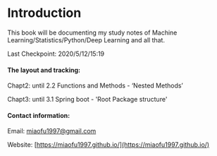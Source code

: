 # Introduction

This book will be documenting my study notes of Machine Learning/Statistics/Python/Deep Learning and all that.

Last Checkpoint: 2020/5/12/15:19

#### The layout and tracking:

Chapt2: until 2.2 Functions and Methods - ‘Nested Methods’

Chapt3: until 3.1 Spring boot - 'Root Package structure'

#### Contact information:

Email: miaofu1997@gmail.com

Website: [https://miaofu1997.github.io/](https://miaofu1997.github.io/)



